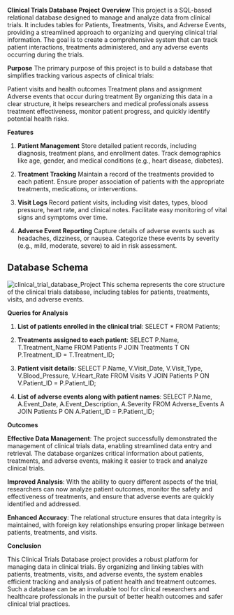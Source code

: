 **Clinical Trials Database Project**
**Overview**
This project is a SQL-based relational database designed to manage and analyze data from clinical trials. It includes tables for Patients, Treatments, Visits, and Adverse Events, providing a streamlined approach to organizing and querying clinical trial information. The goal is to create a comprehensive system that can track patient interactions, treatments administered, and any adverse events occurring during the trials.

**Purpose**
The primary purpose of this project is to build a database that simplifies tracking various aspects of clinical trials:

Patient visits and health outcomes
Treatment plans and assignment
Adverse events that occur during treatment
By organizing this data in a clear structure, it helps researchers and medical professionals assess treatment effectiveness, monitor patient progress, and quickly identify potential health risks.

**Features**
1. **Patient Management**
Store detailed patient records, including diagnosis, treatment plans, and enrollment dates.
Track demographics like age, gender, and medical conditions (e.g., heart disease, diabetes).

3. **Treatment Tracking**
Maintain a record of the treatments provided to each patient.
Ensure proper association of patients with the appropriate treatments, medications, or interventions.

5. **Visit Logs**
Record patient visits, including visit dates, types, blood pressure, heart rate, and clinical notes.
Facilitate easy monitoring of vital signs and symptoms over time.

7. **Adverse Event Reporting**
Capture details of adverse events such as headaches, dizziness, or nausea.
Categorize these events by severity (e.g., mild, moderate, severe) to aid in risk assessment.

## Database Schema
![clinical_trial_database_Project](https://github.com/user-attachments/assets/58f18da0-fe05-454e-881f-1a1f4766e9d7)
This schema represents the core structure of the clinical trials database, including tables for patients, treatments, visits, and adverse events.

**Queries for Analysis**
1. **List of patients enrolled in the clinical trial**:
   SELECT * FROM Patients;
   
2. **Treatments assigned to each patient**:
   SELECT P.Name, T.Treatment_Name 
   FROM Patients P
   JOIN Treatments T ON P.Treatment_ID = T.Treatment_ID;
   
3. **Patient visit details**:
   SELECT P.Name, V.Visit_Date, V.Visit_Type, V.Blood_Pressure, V.Heart_Rate 
   FROM Visits V
   JOIN Patients P ON V.Patient_ID = P.Patient_ID;
   
4. **List of adverse events along with patient names**:
   SELECT P.Name, A.Event_Date, A.Event_Description, A.Severity 
   FROM Adverse_Events A
   JOIN Patients P ON A.Patient_ID = P.Patient_ID;
   
**Outcomes**

**Effective Data Management**: The project successfully demonstrated the management of clinical trials data, enabling streamlined data entry and retrieval. The database organizes critical information about patients, treatments, and adverse events, making it easier to track and analyze clinical trials.

**Improved Analysis**: With the ability to query different aspects of the trial, researchers can now analyze patient outcomes, monitor the safety and effectiveness of treatments, and ensure that adverse events are quickly identified and addressed.

**Enhanced Accuracy**: The relational structure ensures that data integrity is maintained, with foreign key relationships ensuring proper linkage between patients, treatments, and visits. 

**Conclusion**

This Clinical Trials Database project provides a robust platform for managing data in clinical trials. By organizing and linking tables with patients, treatments, visits, and adverse events, the system enables efficient tracking and analysis of patient health and treatment outcomes. Such a database can be an invaluable tool for clinical researchers and healthcare professionals in the pursuit of better health outcomes and safer clinical trial practices.




